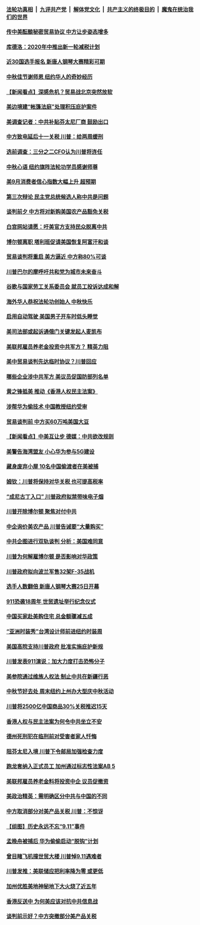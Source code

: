 ####  [法轮功真相](../../../../basic/blob/master/README.md?t=09140500) &nbsp;|&nbsp; [九评共产党](../../../../9ping.md/blob/master/README.md?t=09140500) &nbsp;|&nbsp; [解体党文化](../../../../jtdwh.md/blob/master/README.md?t=09140500)  &nbsp;|&nbsp; [共产主义的终极目的](../../../../gczydzjmd.md/blob/master/README.md?t=09140500) &nbsp;|&nbsp; [魔鬼在统治我们的世界](../../../../mgztzwmdsj.md/blob/master/README.md?t=09140500) 

#### [传中美酝酿秘密贸易协议 中方让步姿态增多](../pages/nsc412/n11519948.md?t=09140500) 

#### [库德洛：2020年中推出新一轮减税计划](../pages/nsc412/n11519643.md?t=09140500) 

#### [近30国选手报名 新唐人钢琴大赛精彩可期](../pages/nsc412/n11515402.md?t=09140500) 

#### [中秋佳节谢师恩 纽约华人的奇妙经历](../pages/nsc412/n11519967.md?t=09140500) 

#### [【新闻看点】深感危机？贸易战北京突然放软](../pages/nsc412/n11519362.md?t=09140500) 

#### [美边境建“帐篷法庭”处理积压庇护案件](../pages/nsc412/n11519861.md?t=09140500) 

#### [美调查记者：中共补贴芬太尼厂商 鼓励出口](../pages/nsc412/n11518257.md?t=09140500) 

#### [中方致电延后十一关税 川普：给两周缓刑](../pages/nsc412/n11519697.md?t=09140500) 

#### [选前调查：三分之二CFO认为川普将连任](../pages/nsc412/n11519649.md?t=09140500) 

#### [中秋心语 纽约旗阵法轮功学员感谢师尊](../pages/nsc412/n11519516.md?t=09140500) 

#### [美9月消费者信心指数大幅上升 超预期](../pages/nsc412/n11519503.md?t=09140500) 

#### [第三次辩论 民主党总统候选人称中共是问题](../pages/nsc412/n11519213.md?t=09140500) 

#### [谈判前夕 中方将对新购美国农产品豁免关税](../pages/nsc412/n11519156.md?t=09140500) 

#### [白宫网站请愿：吁美官方支持民众脱离中共](../pages/nsc412/n11512429.md?t=09140500) 

#### [博尔顿离职 塔利班促请美国恢复阿富汗和谈](../pages/nsc412/n11518956.md?t=09140500) 

#### [贸易谈判将重启 美方逼近 中方称80%可谈](../pages/nsc412/n11517596.md?t=09140500) 

#### [川普巴尔的摩呼吁共和党为城市未来奋斗](../pages/nsc412/n11518108.md?t=09140500) 

#### [谷歌与国家劳工关系委员会 就员工投诉达成和解](../pages/nsc412/n11518497.md?t=09140500) 

#### [海外华人恭祝法轮功创始人 中秋快乐](../pages/nsc412/n11518250.md?t=09140500) 

#### [启用自动驾驶 美国男子开车时低头睡觉](../pages/nsc412/n11518240.md?t=09140500) 

#### [美司法部或起诉通俄门关键发起人麦凯布](../pages/nsc412/n11517943.md?t=09140500) 

#### [美联邦雇员养老金投资中共军方？ 精英力阻](../pages/nsc412/n11517745.md?t=09140500) 

#### [美中贸易谈判先达临时协议？川普回应](../pages/nsc412/n11517746.md?t=09140500) 

#### [哪些企业涉中共军方 美议员促国防部列名单](../pages/nsc412/n11517663.md?t=09140500) 

#### [黄之锋抵美 推动《香港人权民主法案》](../pages/nsc412/n11517376.md?t=09140500) 

#### [涉帮华为偷技术 中国教授纽约受审](../pages/nsc412/n11515699.md?t=09140500) 

#### [贸易谈判前 中方买60万吨美国大豆](../pages/nsc412/n11517613.md?t=09140500) 

#### [【新闻看点】中美互让步 德媒：中共欲改规则](../pages/nsc412/n11517200.md?t=09140500) 

#### [美警告海湾盟友 小心华为参与5G建设](../pages/nsc412/n11517472.md?t=09140500) 

#### [藏身废弃小屋 10名中国偷渡者在美被捕](../pages/nsc412/n11517204.md?t=09140500) 

#### [姆钦：川普将保持对华关税 也可提高税率](../pages/nsc412/n11517240.md?t=09140500) 

#### [“成尼古丁入口” 川普政府拟禁带味电子烟](../pages/nsc412/n11516789.md?t=09140500) 

#### [川普开除博尔顿 聚焦对付中共](../pages/nsc412/n11517208.md?t=09140500) 

#### [中企询价美农产品 川普告诫要“大量购买”](../pages/nsc412/n11516787.md?t=09140500) 

#### [中共企图进行双轨谈判 分析：美国难同意](../pages/nsc412/n11516940.md?t=09140500) 

#### [川普为何解雇博尔顿 是否影响对华政策](../pages/nsc412/n11515314.md?t=09140500) 

#### [川普政府拟向波兰军售32架F-35战机](../pages/nsc412/n11516573.md?t=09140500) 

#### [选手人数翻倍 新唐人钢琴大赛25日开幕](../pages/nsc412/n11515710.md?t=09140500) 

#### [911恐袭18周年 世贸遗址举行纪念仪式](../pages/nsc412/n11515823.md?t=09140500) 

#### [中国买家赴美购住宅 总金额骤减五成](../pages/nsc412/n11515668.md?t=09140500) 

#### [“亚洲时装秀”台湾设计师前进纽约时装周](../pages/nsc412/n11515714.md?t=09140500) 

#### [美国高院支持川普政府 批准实施庇护新规](../pages/nsc412/n11516348.md?t=09140500) 

#### [川普发表911演说：加大力度打击恐怖分子](../pages/nsc412/n11516204.md?t=09140500) 

#### [美参院通过维族人权法 制止中共在新疆行恶](../pages/nsc412/n11515685.md?t=09140500) 

#### [中秋节好去处 周末纽约上州办大型庆中秋活动](../pages/nsc412/n11513284.md?t=09140500) 

#### [川普将2500亿中国商品30%关税推迟15天](../pages/nsc412/n11515516.md?t=09140500) 

#### [香港人权与民主法案为何令中共坐立不安](../pages/nsc412/n11506208.md?t=09140500) 

#### [德州死刑犯在临刑前对受害者家人忏悔](../pages/nsc412/n11515245.md?t=09140500) 

#### [阻芬太尼入境 川普下令邮局加强检查力度](../pages/nsc412/n11515033.md?t=09140500) 

#### [跑龙套纳入正式员工  加州通过标志性法案AB 5](../pages/nsc412/n11515204.md?t=09140500) 

#### [美联邦雇员养老金料将投资中企 议员促撤资](../pages/nsc412/n11514867.md?t=09140500) 

#### [美政治精英：需明确区分中共与中国的不同](../pages/nsc412/n11514833.md?t=09140500) 

#### [中方取消部分对美产品关税 川普：不惊讶](../pages/nsc412/n11514904.md?t=09140500) 

#### [【组图】历史永远不忘“9.11”事件](../pages/nsc412/n11514648.md?t=09140500) 

#### [孟晚舟被捕后 华为偷偷启动“脱钩”计划](../pages/nsc412/n11514647.md?t=09140500) 

#### [曾目睹飞机撞世贸大楼 川普悼9.11遇难者](../pages/nsc412/n11514626.md?t=09140500) 

#### [川普发推：美联储应把利率降为零 或更低](../pages/nsc412/n11514303.md?t=09140500) 

#### [加州优胜美地神秘地下大火烧了近五年](../pages/nsc412/n11514418.md?t=09140500) 

#### [香港反送中 为何美应该对抗中共信息战](../pages/nsc412/n11514006.md?t=09140500) 

#### [谈判前示好？中方突撤部分美产品关税](../pages/nsc412/n11514268.md?t=09140500) 

